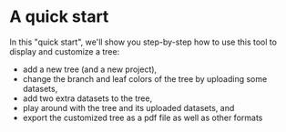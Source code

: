 # A quick start #

In this "quick start", we'll show you step-by-step how to use this tool to display and customize a tree:

  * add a new tree (and a new project),
  * change the branch and leaf colors of the tree by uploading some datasets,
  * add two extra datasets to the tree,
  * play around with the tree and its uploaded datasets, and
  * export the customized tree as a pdf file as well as other formats